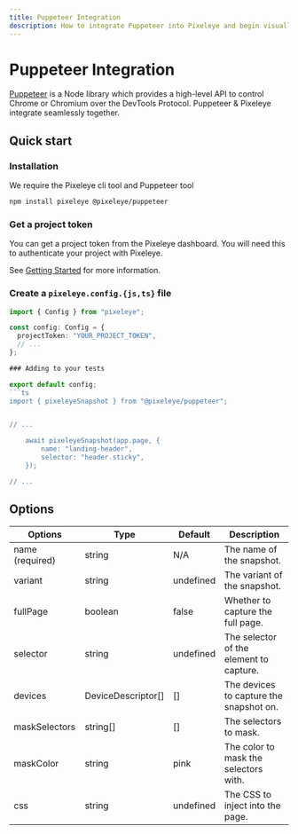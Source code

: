 ```yaml
---
title: Puppeteer Integration
description: How to integrate Puppeteer into Pixeleye and begin visually testing your website. Get setup in minutes with this guide.
---
```


# Puppeteer Integration

[Puppeteer](https://pptr.dev) is a Node library which provides a high-level API to control Chrome or Chromium over the DevTools Protocol. Puppeteer & Pixeleye integrate seamlessly together.

## Quick start

### Installation

We require the Pixeleye cli tool and Puppeteer tool

```bash
npm install pixeleye @pixeleye/puppeteer
```

### Get a project token

You can get a project token from the Pixeleye dashboard. You will need this to authenticate your project with Pixeleye.

See [Getting Started](/docs/01-getting-started/02-setup.md) for more information.

### Create a `pixeleye.config.{js,ts}` file

````ts
import { Config } from "pixeleye";

const config: Config = {
  projectToken: "YOUR_PROJECT_TOKEN",
  // ...
};

### Adding to your tests

export default config;
```ts
import { pixeleyeSnapshot } from "@pixeleye/puppeteer";


// ...

    await pixeleyeSnapshot(app.page, {
        name: "landing-header",
        selector: "header.sticky",
    });

// ...

````

## Options

| Options         | Type               | Default   | Description                             |
| --------------- | ------------------ | --------- | --------------------------------------- |
| name (required) | string             | N/A       | The name of the snapshot.               |
| variant         | string             | undefined | The variant of the snapshot.            |
| fullPage        | boolean            | false     | Whether to capture the full page.       |
| selector        | string             | undefined | The selector of the element to capture. |
| devices         | DeviceDescriptor[] | []        | The devices to capture the snapshot on. |
| maskSelectors   | string[]           | []        | The selectors to mask.                  |
| maskColor       | string             | pink      | The color to mask the selectors with.   |
| css             | string             | undefined | The CSS to inject into the page.        |
